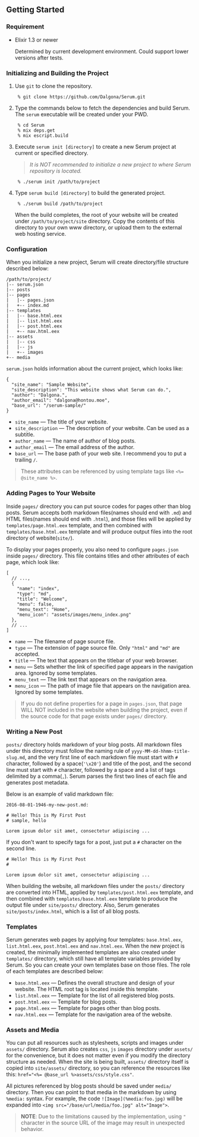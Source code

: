 ## Getting Started

### Requirement

* Elixir 1.3 or newer

    Determined by current development environment. Could support lower versions after tests.

### Initializing and Building the Project

1. Use `git` to clone the repository.

        % git clone https://github.com/Dalgona/Serum.git

2. Type the commands below to fetch the dependencies and build Serum. The `serum` executable will be created under your PWD.

        % cd Serum
        % mix deps.get
        % mix escript.build

3. Execute `serum init [directory]` to create a new Serum project at current or specified directory.

    > *It is NOT recommended to initialize a new project to where Serum repository is located.*

        % ./serum init /path/to/project

4. Type `serum build [directory]` to build the generated project.

        % ./serum build /path/to/project

    When the build completes, the root of your website will be created under `/path/to/project/site` directory. Copy the contents of this directory to your own www directory, or upload them to the external web hosting service.

### Configuration

When you initialize a new project, Serum will create directory/file structure described below:

    /path/to/project/
    |-- serum.json
    |-- posts
    |-- pages
    |   |-- pages.json
    |   +-- index.md
    |-- templates
    |   |-- base.html.eex
    |   |-- list.html.eex
    |   |-- post.html.eex
    |   +-- nav.html.eex
    |-- assets
    |   |-- css
    |   |-- js
    |   +-- images
    +-- media

`serum.json` holds information about the current project, which looks like:

    {
      "site_name": "Sample Website",
      "site_description": "This website shows what Serum can do.",
      "author": "Dalgona.",
      "author_email": "dalgona@hontou.moe",
      "base_url": "/serum-sample/"
    }

* `site_name` &mdash; The title of your website.
* `site_description` &mdash; The description of your website. Can be used as a subtitle.
* `author_name` &mdash; The name of author of blog posts.
* `author_email` &mdash; The email address of the author.
* `base_url` &mdash; The base path of your web site. I recommend you to put a trailing `/`.

> These attributes can be referenced by using template tags like `<%= @site_name %>`.

### Adding Pages to Your Website

Inside `pages/` directory you can put source codes for pages other than blog posts. Serum accepts both markdown files(names should end with `.md`) and HTML files(names should end with `.html`), and those files will be applied by `templates/page.html.eex` template, and then combined with `templates/base.html.eex` template and will produce output files into the root directory of website(`site/`).

To display your pages properly, you also need to configure `pages.json` inside `pages/` directory. This file contains titles and other attributes of each page, which look like:

    [
      // ...,
      {
        "name": "index",
        "type": "md",
        "title": "Welcome",
        "menu": false,
        "menu_text": "Home",
        "menu_icon": "assets/images/menu_index.png"
      },
      // ...
    ]

* `name` &mdash; The filename of page source file.
* `type` &mdash; The extension of page source file. Only `"html"` and `"md"` are accepted.
* `title` &mdash; The text that appears on the titlebar of your web browser.
* `menu` &mdash; Sets whether the link of specified page appears in the navigation area. Ignored by some templates.
* `menu_text` &mdash; The link text that appears on the navigation area.
* `menu_icon` &mdash; The path of image file that appears on the navigation area. Ignored by some templates.

> If you do not define properties for a page in `pages.json`, that page WILL NOT included in the website when building the project, even if the source code for that page exists under `pages/` directory.

### Writing a New Post

`posts/` directory holds markdown of your blog posts. All markdown files under this directory must follow the naming rule of `yyyy-MM-dd-hhmm-title-slug.md`, and the very first line of each markdown file must start with `#` character, followed by a space(`'\x20'`) and title of the post, and the second line must start with `#` character, followed by a space and a list of tags delimited by a comma(`,`). Serum parses the first two lines of each file and generates post metadata.

Below is an example of valid markdown file:

`2016-08-01-1946-my-new-post.md:`

    # Hello! This is My First Post
    # sample, hello

    Lorem ipsum dolor sit amet, consectetur adipiscing ...

If you don't want to specify tags for a post, just put a `#` character on the second line.

    # Hello! This is My First Post
    #

    Lorem ipsum dolor sit amet, consectetur adipiscing ...

When building the website, all markdown files under the `posts/` directory are converted into HTML, applied by `templates/post.html.eex` template, and then combined with `templates/base.html.eex` template to produce the output file under `site/posts/` directory. Also, Serum generates `site/posts/index.html`, which is a list of all blog posts.

### Templates

Serum generates web pages by applying four templates: `base.html.eex`, `list.html.eex`, `post.html.eex` and `nav.html.eex`. When the new project is created, the minimally implemented templates are also created under `templates/` directory, which still have all template variables provided by Serum. So you can create your own templates base on those files. The role of each templates are described below:

* `base.html.eex` &mdash; Defines the overall structure and design of your website. The HTML root tag is located inside this template.
* `list.html.eex` &mdash; Template for the list of all registered blog posts.
* `post.html.eex` &mdash; Template for blog posts.
* `page.html.eex` &mdash; Template for pages other than blog posts.
* `nav.html.eex` &mdash; Template for the navigation area of the website.

### Assets and Media

You can put all resources such as stylesheets, scripts and images under `assets/` directory. Serum also creates `css`, `js` `images` directory under `assets/` for the convenience, but it does not matter even if you modify the directory structure as needed. When the site is being built, `assets/` directory itself is copied into `site/assets/` directory, so you can reference the resources like this: `href="<%= @base_url %>assets/css/style.css"`.

All pictures referenced by blog posts should be saved under `media/` directory. Then you can point to that media in the markdown by using `%media:` syntax. For example, the code `![Image](%media:foo.jpg)` will be expanded into `<img src="/base/url/media/foo.jpg" alt="Image">`.

> **NOTE**: Due to the limitations caused by the implementation, using `"` character in the source URL of the image may result in unexpected behavior.

